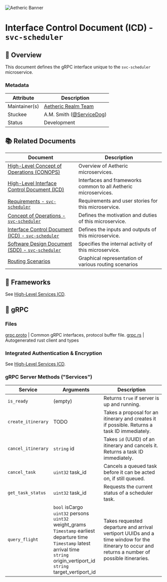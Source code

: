 ![Aetheric Banner](https://github.com/aetheric-oss/.github/raw/main/assets/doc-banner.png)

# Interface Control Document (ICD) - `svc-scheduler`

## :telescope: Overview

This document defines the gRPC interface unique to the `svc-scheduler` microservice.

### Metadata

| Attribute     | Description                                                       |
| ------------- |-------------------------------------------------------------------|
| Maintainer(s) | [Aetheric Realm Team](https://github.com/orgs/aetheric-oss/teams/dev-realm) |
| Stuckee       | A.M. Smith ([@ServiceDog](https://github.com/servicedog))         |
| Status        | Development                                                       |

## :books: Related Documents

Document | Description
--- | ---
[High-Level Concept of Operations (CONOPS)](https://github.com/aetheric-oss/se-services/blob/develop/docs/conops.md) | Overview of Aetheric microservices.
[High-Level Interface Control Document (ICD)](https://github.com/aetheric-oss/se-services/blob/develop/docs/icd.md)  | Interfaces and frameworks common to all Aetheric microservices.
[Requirements - `svc-scheduler`](https://nocodb.aetheric.nl/dashboard/#/nc/view/bdffd78a-75bf-40b0-a45d-948cbee2241c) | Requirements and user stories for this microservice.
[Concept of Operations - `svc-scheduler`](./conops.md) | Defines the motivation and duties of this microservice.
[Interface Control Document (ICD) - `svc-scheduler`](./icd.md) | Defines the inputs and outputs of this microservice.
[Software Design Document (SDD) - `svc-scheduler`](./sdd.md) | Specifies the internal activity of this microservice.
[Routing Scenarios](https://docs.google.com/presentation/d/1Nt91KVIczhxngurfyeIJtG8J0m_38jGU1Cnqm1_BfPc/edit#slide=id.g1454d6dfbcf_0_731) | Graphical representation of various routing scenarios

## :hammer: Frameworks

See [High-Level Services ICD](https://github.com/aetheric-oss/se-services/blob/develop/docs/icd.md).

## :speech_balloon: gRPC

### Files

[grpc.proto](../proto/grpc.proto) | Common gRPC interfaces, protocol buffer file.
[grpc.rs](../client-grpc/src/grpc.rs) | Autogenerated rust client and types

### Integrated Authentication & Encryption

See [High-Level Services ICD](https://github.com/aetheric-oss/se-services/blob/develop/docs/icd.md).

### gRPC Server Methods ("Services")

| Service | Arguments | Description |
| --- | --- | --- |
| `is_ready` | (empty) | Returns `true` if server is up and running. |
| `create_itinerary` | TODO | Takes a proposal for an itinerary and creates it if possible. Returns a task ID immediately. |
| `cancel_itinerary` | `string` id | Takes `id` (UUID) of an itinerary and cancels it. Returns a task ID immediately. |
| `cancel_task` |  `uint32` task_id | Cancels a queued task before it can be acted on, if still queued. |
| `get_task_status` | `uint32` task_id | Requests the current status of a scheduler task. |
| `query_flight` | `bool` isCargo<br/>`uint32` persons<br/>`uint32` weight_grams<br/>`Timestamp` earliest departure time<br/>`Timestamp` latest arrival time<br/>`string` origin_vertiport_id<br/>`string` target_vertiport_id<br/> | Takes requested departure and arrival vertiport UUIDs and a time window for the itinerary to occur and returns a number of possible itineraries. |
